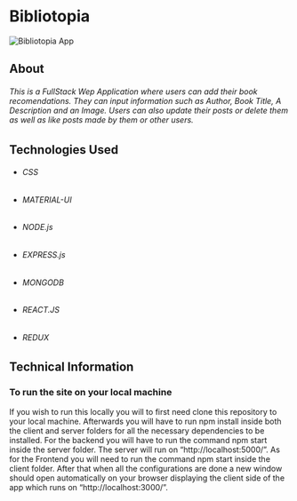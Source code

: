 # Bibliotopia

![Bibliotopia App]("./sample-image.png")

## About

###### This is a FullStack Wep Application where users can add their book recomendations. They can input information such as Author, Book Title, A Description and an Image. Users can also update their posts or delete them as well as like posts made by them or other users.

## Technologies Used

- ###### CSS
- ###### MATERIAL-UI
- ###### NODE.js
- ###### EXPRESS.js
- ###### MONGODB
- ###### REACT.JS
- ###### REDUX

## Technical Information

### To run the site on your local machine

If you wish to run this locally you will to first need clone this repository to your local machine. Afterwards you will have to run npm install inside both the client and server folders for all the necessary dependencies to be installed. For the backend you will have to run the command npm start inside the server folder. The server will run on “http://localhost:5000/”. As for the Frontend you will need to run the command npm start inside the client folder. After that when all the configurations are done a new window should open automatically on your browser displaying the client side of the app which runs on “http://localhost:3000/”.
